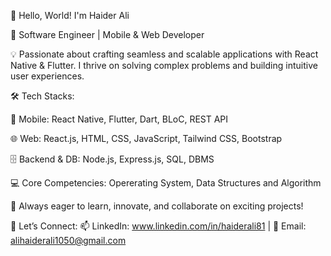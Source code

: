 👋 Hello, World! I'm Haider Ali 

🚀 Software Engineer | Mobile & Web Developer

💡 Passionate about crafting seamless and scalable applications with React Native & Flutter. I thrive on solving complex problems and building intuitive user experiences.

🛠 Tech Stacks:

📱 Mobile: React Native, Flutter, Dart, BLoC, REST API 

🌐 Web: React.js, HTML, CSS, JavaScript, Tailwind CSS, Bootstrap

🗄 Backend & DB: Node.js, Express.js, SQL, DBMS

💻 Core Competencies: Opererating System, Data Structures and Algorithm

📌 Always eager to learn, innovate, and collaborate on exciting projects! 

🔗 Let’s Connect:
📫 LinkedIn: www.linkedin.com/in/haiderali81 | 📧 Email: alihaiderali1050@gmail.com
<!---
Haiderr-Ali/Haiderr-Ali is a ✨ special ✨ repository because its `README.md` (this file) appears on your GitHub profile.
You can click the Preview link to take a look at your changes.
--->
